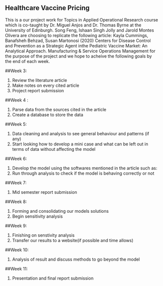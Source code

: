 ## Healthcare Vaccine Pricing


This is a our project work for Topics in Applied Operational Research course which is co-taught by Dr. Miguel Anjos and Dr. Thomas Byrne at the University of Edinburgh. Song Feng, Ishaan Singh Jolly and Jarold Montes Olivera are choosing to replicate the following article: Kayla Cummings, Banafsheh Behzad, Susan Martonosi (2020) Centers for Disease Control and Prevention as a Strategic Agent inthe Pediatric Vaccine Market: An Analytical Approach. Manufacturing & Service Operations Management for the purpose of the project and we hope to acheive the following goals by the end of each week. 

##Week 3:
1. Review the literature article
2.  Make notes on every cited article 
3. Project report submission 

##Week 4 : 
1. Parse data from the sources cited in the article 
2. Create a database to store the data 

##Week 5:  
1. Data cleaning and analysis to see general behaviour and patterns (if any) 
2. Start looking how to develop a mini case and what can be left out in terms of data without affecting the model 

##Week 6:  
1. Develop the model using the softwares mentioned in the article such as: 
2. Run through analysis to check if the model is behaving correctly or not 

##Week 7:  
1. Mid semester report submission 
         

##Week 8:  
1. Forming and consolidating our models solutions 
2. Begin sensitivity analysis 

##Week 9:  
1. Finishing on senstivity analysis 
2. Transfer our results to a website(if possible and time allows) 

##Week 10:  
1. Analysis of result and discuss methods to go beyond the model 

##Week 11:  
1. Presentation and final report submission 

